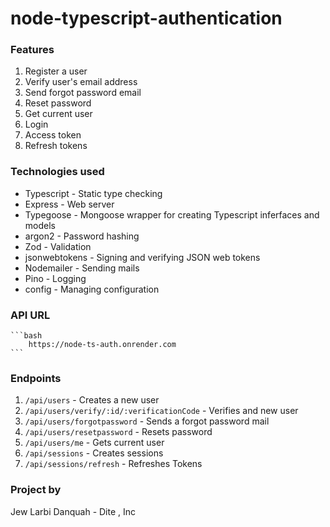 # node-typescript-authentication

### Features
1. Register a user
2. Verify user's email address
3. Send forgot password email
4. Reset password
5. Get current user
6. Login
7. Access token
8. Refresh tokens


### Technologies used
 
 * Typescript - Static type checking
 * Express - Web server
 * Typegoose - Mongoose wrapper for creating Typescript inferfaces and models 
 * argon2 - Password hashing
 * Zod - Validation
 * jsonwebtokens - Signing and verifying JSON web tokens
 * Nodemailer - Sending mails
 * Pino - Logging
 * config - Managing configuration

 ### API URL

    ```bash 
        https://node-ts-auth.onrender.com
    ```

 ### Endpoints
  1. `/api/users` - Creates a new user
  2. `/api/users/verify/:id/:verificationCode` - Verifies and new user
  3. `/api/users/forgotpassword` - Sends a forgot password mail
  4. `/api/users/resetpassword` - Resets password
  5. `/api/users/me` - Gets current user
  6. `/api/sessions` - Creates sessions
  7. `/api/sessions/refresh` - Refreshes Tokens

  ### Project by
  Jew Larbi Danquah - Dite , Inc